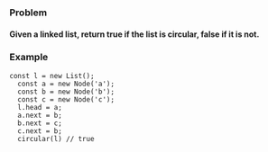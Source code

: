 ### Problem

#### Given a linked list, return true if the list is circular, false if it is not.

### Example
```
const l = new List();
  const a = new Node('a');
  const b = new Node('b');
  const c = new Node('c');
  l.head = a;
  a.next = b;
  b.next = c;
  c.next = b;
  circular(l) // true
```
